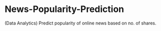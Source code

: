 # News-Popularity-Prediction
(Data Analytics) Predict popularity of online news based on no. of shares.
